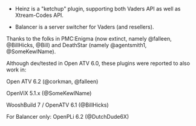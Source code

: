 * Heinz is a "ketchup" plugin, supporting both Vaders API as well as Xtream-Codes API.

* Balancer is a server switcher for Vaders (and resellers).

Thanks to the folks in PMC:Enigma (now extinct, namely @falleen, @BillHicks, @Bill) and DeathStar (namely @agentsmith1, @SomeKewlName).

Although dev/tested in Open ATV 6.0, these plugins were reported to also work in:

Open ATV 6.2 (@corkman, @falleen)

OpenViX 5.1.x (@SomeKewlName)

WooshBuild 7 / OpenATV 6.1 (@BillHicks)

For Balancer only: OpenPLi 6.2 (@DutchDude6X)
